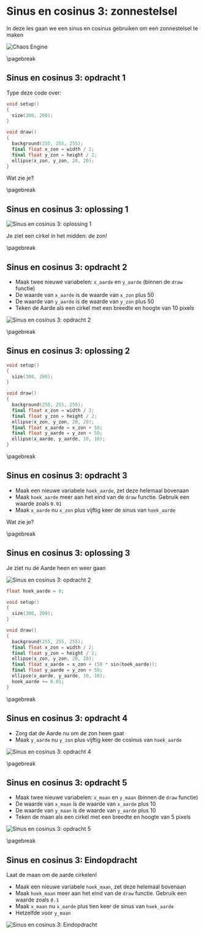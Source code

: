 # Sinus en cosinus 3: zonnestelsel

In deze les gaan we een sinus en cosinus gebruiken om een zonnestelsel te maken

![Chaos Engine](ChaosEngine.jpg)

\pagebreak

## Sinus en cosinus 3: opdracht 1 

Type deze code over:

```c++
void setup()
{
  size(300, 200);
}

void draw()
{
  background(255, 255, 255);
  final float x_zon = width / 2;
  final float y_zon = height / 2;
  ellipse(x_zon, y_zon, 20, 20);
}
```

Wat zie je?

\pagebreak

## Sinus en cosinus 3: oplossing 1 

![Sinus en cosinus 3: oplossing 1](SinusEnCosinus3_1.png)

Je ziet een cirkel in het midden: de zon!

\pagebreak

## Sinus en cosinus 3: opdracht 2

 * Maak twee nieuwe variabelen: `x_aarde` en `y_aarde` (binnen de `draw` functie)
 * De waarde van `x_aarde` is de waarde van `x_zon` plus 50
 * De waarde van `y_aarde` is de waarde van `y_zon` plus 50
 * Teken de Aarde als een cirkel met een breedte en hoogte van 10 pixels 


![Sinus en cosinus 3: opdracht 2](SinusEnCosinus3_2.png)

\pagebreak

## Sinus en cosinus 3: oplossing 2 

```c++
void setup()
{
  size(300, 200);
}

void draw()
{
  background(255, 255, 255);
  final float x_zon = width / 2;
  final float y_zon = height / 2;
  ellipse(x_zon, y_zon, 20, 20);
  final float x_aarde = x_zon + 50;
  final float y_aarde = y_zon + 50;
  ellipse(x_aarde, y_aarde, 10, 10);
}
```

\pagebreak

## Sinus en cosinus 3: opdracht 3

 * Maak een nieuwe variabele `hoek_aarde`, zet deze helemaal bovenaan
 * Maak `hoek_aarde` meer aan het eind van de `draw` functie. Gebruik een waarde zoals `0.01`
 * Maak `x_aarde` nu `x_zon` plus vijftig keer de sinus van `hoek_aarde` 

Wat zie je?

\pagebreak

## Sinus en cosinus 3: oplossing 3

Je ziet nu de Aarde heen en weer gaan

![Sinus en cosinus 3: opdracht 2](SinusEnCosinus3_3.png)

```c++
float hoek_aarde = 0;

void setup()
{
  size(300, 200);
}

void draw()
{
  background(255, 255, 255);
  final float x_zon = width / 2;
  final float y_zon = height / 2;
  ellipse(x_zon, y_zon, 20, 20);
  final float x_aarde = x_zon + (50 * sin(hoek_aarde));
  final float y_aarde = y_zon + 50;
  ellipse(x_aarde, y_aarde, 10, 10);
  hoek_aarde += 0.01;
}
```

\pagebreak

## Sinus en cosinus 3: opdracht 4

 * Zorg dat de Aarde nu om de zon heen gaat
 * Maak `y_aarde` nu `y_zon` plus vijftig keer de cosinus van `hoek_aarde` 

![Sinus en cosinus 3: opdracht 4](SinusEnCosinus3_4.png)


\pagebreak

## Sinus en cosinus 3: opdracht 5

 * Maak twee nieuwe variabelen: `x_maan` en `y_maan` (binnen de `draw` functie)
 * De waarde van `x_maan` is de waarde van `x_aarde` plus 10
 * De waarde van `y_maan` is de waarde van `y_aarde` plus 10
 * Teken de maan als een cirkel met een breedte en hoogte van 5 pixels 

![Sinus en cosinus 3: opdracht 5](SinusEnCosinus3_5.png)

\pagebreak

## Sinus en cosinus 3: Eindopdracht

Laat de maan om de aarde cirkelen!

 * Maak een nieuwe variabele `hoek_maan`, zet deze helemaal bovenaan
 * Maak `hoek_maan` meer aan het eind van de `draw` functie. Gebruik een waarde zoals `0.1`
 * Maak `x_maan` nu `x_aarde` plus tien keer de sinus van `hoek_aarde` 
 * Hetzelfde voor `y_maan`

![Sinus en cosinus 3: Eindopdracht](SinusEnCosinus3_Eindopdracht.png)
